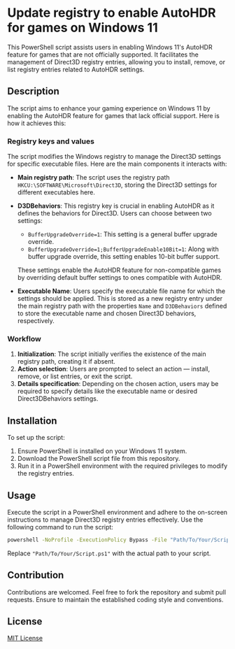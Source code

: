 # Update registry to enable AutoHDR for games on Windows 11

This PowerShell script assists users in enabling Windows 11's AutoHDR feature for games that are not officially supported. It facilitates the management of Direct3D registry entries, allowing you to install, remove, or list registry entries related to AutoHDR settings.

## Description

The script aims to enhance your gaming experience on Windows 11 by enabling the AutoHDR feature for games that lack official support. Here is how it achieves this:

### Registry keys and values

The script modifies the Windows registry to manage the Direct3D settings for specific executable files. Here are the main components it interacts with:

- **Main registry path**: The script uses the registry path `HKCU:\SOFTWARE\Microsoft\Direct3D`, storing the Direct3D settings for different executables here.

- **D3DBehaviors**: This registry key is crucial in enabling AutoHDR as it defines the behaviors for Direct3D. Users can choose between two settings:
  - `BufferUpgradeOverride=1`: This setting is a general buffer upgrade override.
  - `BufferUpgradeOverride=1;BufferUpgradeEnable10Bit=1`: Along with buffer upgrade override, this setting enables 10-bit buffer support.
  
  These settings enable the AutoHDR feature for non-compatible games by overriding default buffer settings to ones compatible with AutoHDR.

- **Executable Name**: Users specify the executable file name for which the settings should be applied. This is stored as a new registry entry under the main registry path with the properties `Name` and `D3DBehaviors` defined to store the executable name and chosen Direct3D behaviors, respectively.

### Workflow

1. **Initialization**: The script initially verifies the existence of the main registry path, creating it if absent.
2. **Action selection**: Users are prompted to select an action — install, remove, or list entries, or exit the script.
3. **Details specification**: Depending on the chosen action, users may be required to specify details like the executable name or desired Direct3DBehaviors settings.

## Installation

To set up the script:

1. Ensure PowerShell is installed on your Windows 11 system.
2. Download the PowerShell script file from this repository.
3. Run it in a PowerShell environment with the required privileges to modify the registry entries.

## Usage

Execute the script in a PowerShell environment and adhere to the on-screen instructions to manage Direct3D registry entries effectively. Use the following command to run the script:

```sh
powershell -NoProfile -ExecutionPolicy Bypass -File "Path/To/Your/Script.ps1"
```

Replace `"Path/To/Your/Script.ps1"` with the actual path to your script.

## Contribution

Contributions are welcomed. Feel free to fork the repository and submit pull requests. Ensure to maintain the established coding style and conventions.

## License

[MIT License](LICENSE)